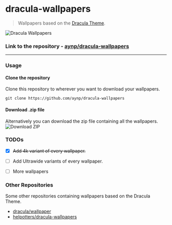 # dracula-wallpapers
> Wallpapers based on the [Dracula Theme](https://draculatheme.com/). 

![Dracula Wallpapers](https://i.imgur.com/cRfMz2I.png)

### Link to the repository - [aynp/dracula-wallpapers](https://github.com/aynp/dracula-wallpapers) 
****
### Usage
#### Clone the repository
Clone this repository to wherever you want to download your wallpapers.
```git 
git clone https://github.com/aynp/dracula-wallpapers
```

#### Download .zip file
Alternatively you can download the zip file containing all the wallpapers.
![Download ZIP](https://i.imgur.com/yJ6W76i.png)

### TODOs
- [x] ~~Add 4k variant of every wallpaper.~~
- [ ] Add Ultrawide variants of every wallpaper.
- [ ] More wallpapers


### Other Repositories 
Some other repositories containing wallpapers based on the Dracula Theme.
- [dracula/wallpaper](https://github.com/dracula/wallpaper)
- [helpotters/dracula-wallpapers](https://github.com/helpotters/dracula-wallpapers)
